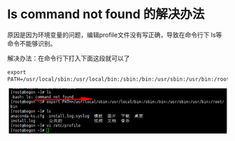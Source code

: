 # ls command not found 的解决办法

原因是因为环境变量的问题，编辑profile文件没有写正确，导致在命令行下 ls等命令不能够识别。

解决办法：在命令行下打入下面这段就可以了

```
export PATH=/usr/local/sbin:/usr/local/bin:/sbin:/bin:/usr/sbin:/usr/bin:/root/bin
```

![](https://raw.githubusercontent.com/mukeyeshen/picos/master/img/20191101104254.png)

